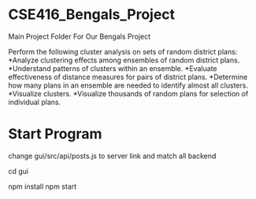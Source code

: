 # CSE416_Bengals_Project

Main Project Folder For Our Bengals Project

Perform the following cluster analysis on sets of
random district plans:
*Analyze clustering effects among ensembles of
random district plans.
*Understand patterns of clusters within an ensemble.
*Evaluate effectiveness of distance measures for pairs of district plans.
*Determine how many plans in an ensemble are needed to identify almost all clusters.
*Visualize clusters.
*Visualize thousands of random plans for selection of individual plans.


# Start Program

change gui/src/api/posts.js to server link and match all backend

cd gui

npm install
npm start
